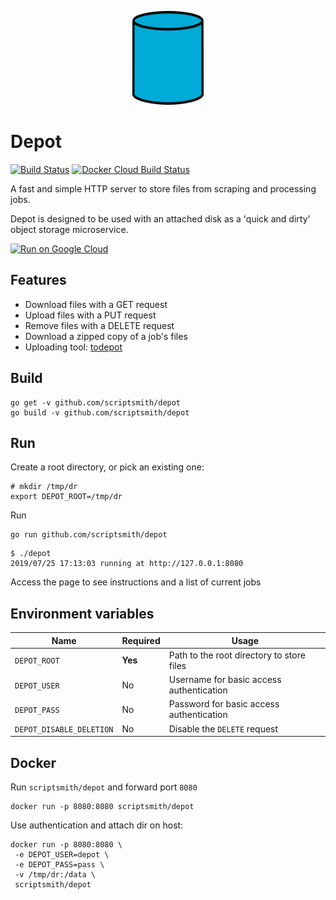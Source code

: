 <p align="center">
<img src="assets/logo.png" height="150">
</p>

# Depot

[![Build Status](https://travis-ci.org/ScriptSmith/depot.svg?branch=master)](https://travis-ci.org/ScriptSmith/depot)
[![Docker Cloud Build Status](https://img.shields.io/docker/cloud/build/scriptsmith/depot)](https://hub.docker.com/r/scriptsmith/depot)

A fast and simple HTTP server to store files from scraping and processing jobs.

Depot is designed to be used with an attached disk as a 'quick and dirty' object storage microservice.

[![Run on Google Cloud](https://storage.googleapis.com/cloudrun/button.svg)](https://console.cloud.google.com/cloudshell/editor?shellonly=true&cloudshell_image=gcr.io/cloudrun/button&cloudshell_git_repo=https://github.com/scriptsmith/depot.git)

## Features
- Download files with a GET request
- Upload files with a PUT request
- Remove files with a DELETE request
- Download a zipped copy of a job's files
- Uploading tool: [todepot](https://github.com/scriptsmith/todepot)


## Build
```
go get -v github.com/scriptsmith/depot
go build -v github.com/scriptsmith/depot
```

## Run
Create a root directory, or pick an existing one:

```
# mkdir /tmp/dr
export DEPOT_ROOT=/tmp/dr
```

Run

```
go run github.com/scriptsmith/depot
```

```
$ ./depot
2019/07/25 17:13:03 running at http://127.0.0.1:8080
```

Access the page to see instructions and a list of current jobs

## Environment variables
|Name                    |Required|Usage                                    |
|------------------------|--------|-----------------------------------------|
|`DEPOT_ROOT`            |**Yes** |Path to the root directory to store files|
|`DEPOT_USER`            |No      |Username for basic access authentication |
|`DEPOT_PASS`            |No      |Password for basic access authentication |
|`DEPOT_DISABLE_DELETION`|No      |Disable the `DELETE` request             |

## Docker

Run `scriptsmith/depot` and forward port `8080`
```
docker run -p 8080:8080 scriptsmith/depot
```

Use authentication and attach dir on host:

```
docker run -p 8080:8080 \
 -e DEPOT_USER=depot \
 -e DEPOT_PASS=pass \
 -v /tmp/dr:/data \
 scriptsmith/depot
```

